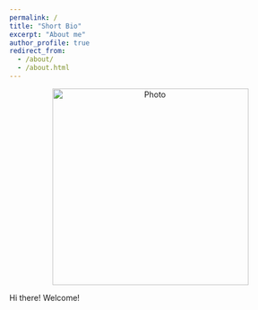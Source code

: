 ```yaml
---
permalink: /
title: "Short Bio"
excerpt: "About me"
author_profile: true
redirect_from: 
  - /about/
  - /about.html
---
```


<p align="center">
  <img src="https://haoxsia.github.io/images/profile_hx.png?raw=true" alt="Photo" style="width: 350px;"/> 
</p>

Hi there! Welcome!






